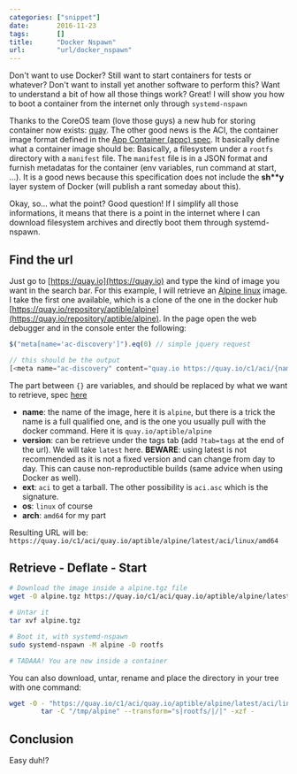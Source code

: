 ```yaml
---
categories: ["snippet"]
date:       2016-11-23
tags:       []
title:      "Docker Nspawn"
url:        "url/docker_nspawn"
---
```


Don't want to use Docker? Still want to start containers for tests or whatever?
Don't want to install yet another software to perform this? Want to understand
a bit of how all those things work? Great! I will show you how to boot a
container from the internet only through `systemd-nspawn`

Thanks to the CoreOS team (love those guys) a new hub for storing container now exists:
[quay](https://quay.io/). The other good news is the ACI,
the container image format defined in the
[App Container (appc) spec](https://github.com/appc/spec). It basically define
what a container image should be: Basically, a filesystem under a `rootfs`
directory with a `manifest` file. The `manifest` file is in a JSON format and
furnish metadatas for the container (env variables, run command at start, ...).
It is a good news because this specification does not include the **sh\*\*y**
layer system of Docker (will publish a rant someday about this).

Okay, so... what the point? Good question! If I simplify all those informations,
it means that there is a point in the internet where I can download filesystem
archives and directly boot them through systemd-nspawn.

Find the url
------------

Just go to [https://quay.io](https://quay.io) and type the kind of image you
want in the search bar. For this example, I will retrieve an
[Alpine linux](https://alpinelinux.org/) image. I take the first one available,
which is a clone of the one in the docker hub
[https://quay.io/repository/aptible/alpine](https://quay.io/repository/aptible/alpine).
In the page open the web debugger and in the console enter the following:

```javascript
$("meta[name='ac-discovery']").eq(0) // simple jquery request

// this should be the output
[<meta name="ac-discovery" content="quay.io https://quay.io/c1/aci/{name}/{version}/{ext}/{os}/{arch}/">]
```

The part between `{}` are variables, and should be replaced by what we want to
retrieve, spec [here](https://github.com/appc/spec/blob/master/spec/discovery.md)

- **name**: the name of the image, here it is `alpine`, but there is a trick
  the name is a full qualified one, and is the one you usually pull with the
  docker command. Here it is `quay.io/aptible/alpine`
- **version**: can be retrieve under the tags tab (add `?tab=tags` at the end
  of the url). We will take `latest` here. **BEWARE**: using latest is not
  recommended as it is not a fixed version and can change from day to day. This
  can cause non-reproductible builds (same advice when using Docker as well).
- **ext**: `aci` to get a tarball. The other possibility is `aci.asc` which is
  the signature.
- **os**: `linux` of course
- **arch**: `amd64` for my part

Resulting URL will be:
`https://quay.io/c1/aci/quay.io/aptible/alpine/latest/aci/linux/amd64`

Retrieve - Deflate - Start
--------------------------

```bash
# Download the image inside a alpine.tgz file
wget -O alpine.tgz https://quay.io/c1/aci/quay.io/aptible/alpine/latest/aci/linux/amd64

# Untar it
tar xvf alpine.tgz

# Boot it, with systemd-nspawn
sudo systemd-nspawn -M alpine -D rootfs

# TADAAA! You are now inside a container 
```

You can also download, untar, rename and place the directory in your tree with
one command:

```bash
wget -O - "https://quay.io/c1/aci/quay.io/aptible/alpine/latest/aci/linux/amd64" | \
		tar -C "/tmp/alpine" --transform="s|rootfs/|/|" -xzf -

```

Conclusion
----------

Easy duh!?
